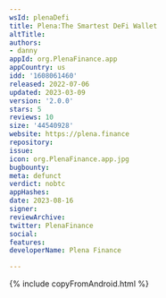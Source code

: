 ```yaml
---
wsId: plenaDefi
title: Plena:The Smartest DeFi Wallet
altTitle: 
authors:
- danny
appId: org.PlenaFinance.app
appCountry: us
idd: '1608061460'
released: 2022-07-06
updated: 2023-03-09
version: '2.0.0'
stars: 5
reviews: 10
size: '44540928'
website: https://plena.finance
repository: 
issue: 
icon: org.PlenaFinance.app.jpg
bugbounty: 
meta: defunct
verdict: nobtc
appHashes: 
date: 2023-08-16
signer: 
reviewArchive: 
twitter: PlenaFinance
social: 
features: 
developerName: Plena Finance

---
```


{% include copyFromAndroid.html %}
